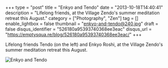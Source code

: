 +++
type = "post"
title = "Enkyo and Tendo"
date = "2013-10-18T14:40:41"
description = "Lifelong friends, at the Village Zendo's summer meditation retreat this August."
category = ["Photography", "Zen"]
tag = []
enable_lightbox = false
thumbnail = "enkyo-and-tendo@240.jpg"
draft = false
disqus_identifier = "526180a95393740368ee3eac"
disqus_url = "https://emptysqua.re/blog/526180a95393740368ee3eac/"
+++

<p>Lifelong friends Tendo (on the left) and Enkyo Roshi, at the Village Zendo's summer meditation retreat this August.</p>
<p><img style="display:block; margin-left:auto; margin-right:auto;" src="enkyo-and-tendo.jpg" alt="Enkyo and Tendo" title="Enkyo and Tendo" /></p>
